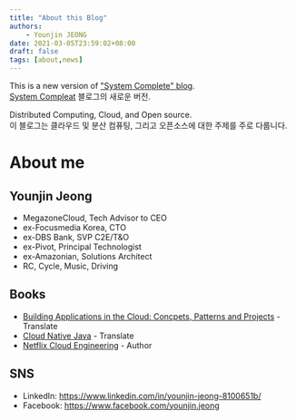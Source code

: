 ```yaml
---
title: "About this Blog"
authors:
    - Younjin JEONG
date: 2021-03-05T23:59:02+08:00
draft: false
tags: [about,news]
---
```



This is a new version of ["System Complete" blog](https://kerberosj.tistory.com/).  
[System Compleat](https://kerberosj.tistory.com/) 블로그의 새로운 버전. 


Distributed Computing, Cloud, and Open source.   
이 블로그는 클라우드 및 분산 컴퓨팅, 그리고 오픈소스에 대한 주제를 주로 다룹니다.  



# About me


## Younjin Jeong  
- MegazoneCloud, Tech Advisor to CEO  
- ex-Focusmedia Korea, CTO  
- ex-DBS Bank, SVP C2E/T&O  
- ex-Pivot, Principal Technologist 
- ex-Amazonian, Solutions Architect 
- RC, Cycle, Music, Driving 

## Books
- [Building Applications in the Cloud: Concpets, Patterns and Projects](https://jpub.tistory.com/167) - Translate 
- [Cloud Native Java](http://m.yes24.com/Goods/Detail/61788283) - Translate 
- [Netflix Cloud Engineering](http://m.yes24.com/Goods/Detail/90445341) - Author 

## SNS 
- LinkedIn: https://www.linkedin.com/in/younjin-jeong-8100651b/ 
- Facebook: https://www.facebook.com/younjin.jeong 
